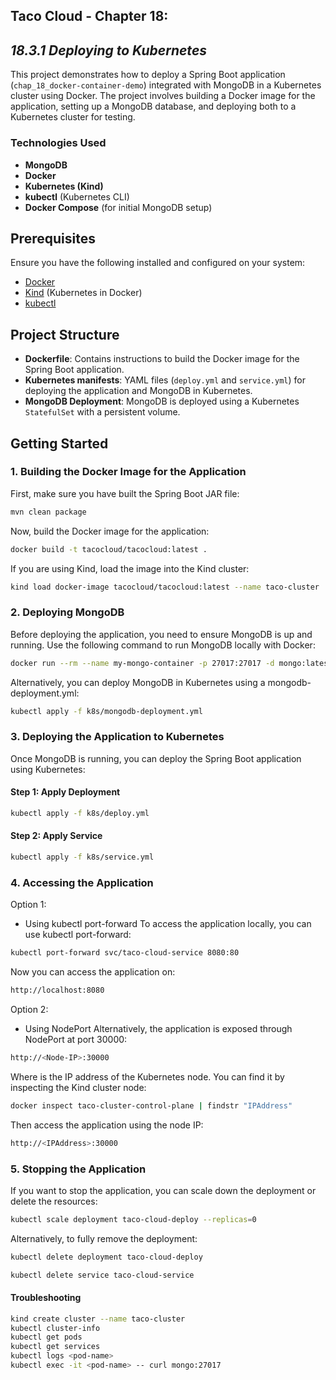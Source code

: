 ## Taco Cloud - Chapter 18:
## *18.3.1 Deploying to Kubernetes*
This project demonstrates how to deploy a Spring Boot application (`chap_18_docker-container-demo`) integrated with MongoDB in a Kubernetes cluster using Docker. The project involves building a Docker image for the application, setting up a MongoDB database, and deploying both to a Kubernetes cluster for testing.

### Technologies Used

- **MongoDB**
- **Docker**
- **Kubernetes (Kind)**
- **kubectl** (Kubernetes CLI)
- **Docker Compose** (for initial MongoDB setup)

## Prerequisites

Ensure you have the following installed and configured on your system:

- [Docker](https://www.docker.com/products/docker-desktop)
- [Kind](https://kind.sigs.k8s.io/) (Kubernetes in Docker)
- [kubectl](https://kubernetes.io/docs/tasks/tools/)

## Project Structure

- **Dockerfile**: Contains instructions to build the Docker image for the Spring Boot application.
- **Kubernetes manifests**: YAML files (`deploy.yml` and `service.yml`) for deploying the application and MongoDB in Kubernetes.
- **MongoDB Deployment**: MongoDB is deployed using a Kubernetes `StatefulSet` with a persistent volume.

## Getting Started

### 1. Building the Docker Image for the Application

First, make sure you have built the Spring Boot JAR file:

```bash
mvn clean package
```

Now, build the Docker image for the application:
```bash
docker build -t tacocloud/tacocloud:latest .
```

If you are using Kind, load the image into the Kind cluster:
```bash
kind load docker-image tacocloud/tacocloud:latest --name taco-cluster
```
### 2. Deploying MongoDB
Before deploying the application, you need to ensure MongoDB is up and running. Use the following command to run MongoDB locally with Docker:
```bash
docker run --rm --name my-mongo-container -p 27017:27017 -d mongo:latest
```

Alternatively, you can deploy MongoDB in Kubernetes using a mongodb-deployment.yml:
```bash
kubectl apply -f k8s/mongodb-deployment.yml
```
### 3. Deploying the Application to Kubernetes

Once MongoDB is running, you can deploy the Spring Boot application using Kubernetes:

#### Step 1: Apply Deployment
```bash
kubectl apply -f k8s/deploy.yml
```
#### Step 2: Apply Service

```bash
kubectl apply -f k8s/service.yml
```

### 4. Accessing the Application

Option 1: 
- Using kubectl port-forward
To access the application locally, you can use kubectl port-forward:
```bash
kubectl port-forward svc/taco-cloud-service 8080:80
```

Now you can access the application on:
```bash
http://localhost:8080
```

Option 2: 
- Using NodePort
Alternatively, the application is exposed through NodePort at port 30000:
```bash
http://<Node-IP>:30000
```
Where <Node-IP> is the IP address of the Kubernetes node. You can find it by inspecting the Kind cluster node:
```bash
docker inspect taco-cluster-control-plane | findstr "IPAddress"
```

Then access the application using the node IP:
```bash
http://<IPAddress>:30000
```

### 5. Stopping the Application

If you want to stop the application, you can scale down the deployment or delete the resources:
```bash
kubectl scale deployment taco-cloud-deploy --replicas=0
```

Alternatively, to fully remove the deployment:
```bash
kubectl delete deployment taco-cloud-deploy
```
```bash
kubectl delete service taco-cloud-service
```
#### Troubleshooting
```bash
kind create cluster --name taco-cluster
kubectl cluster-info
kubectl get pods
kubectl get services
kubectl logs <pod-name>
kubectl exec -it <pod-name> -- curl mongo:27017
```

